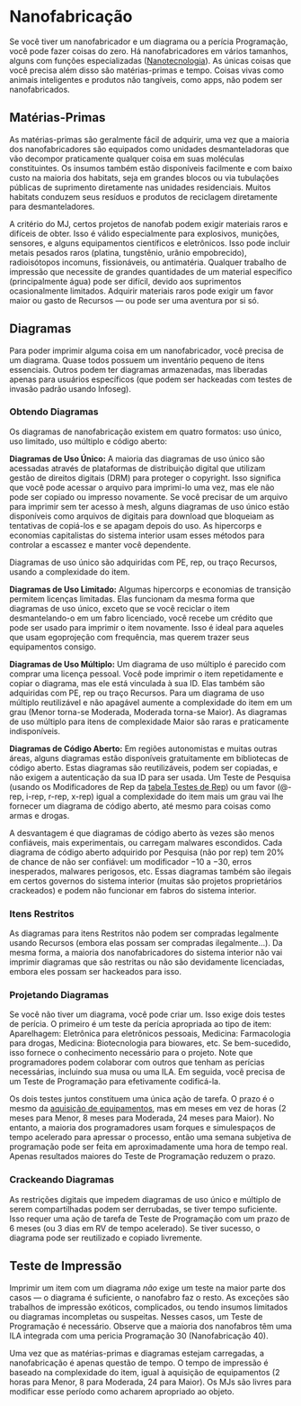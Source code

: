 # Nanofabricação

Se você tiver um nanofabricador e um diagrama ou a perícia Programação, você pode fazer coisas do zero. Há nanofabricadores em vários tamanhos, alguns com funções especializadas ([Nanotecnologia](../16/19-nanotech.md)). As únicas coisas que você precisa além disso são matérias-primas e tempo. Coisas vivas como animais inteligentes e produtos não tangíveis, como apps, não podem ser nanofabricados.

## Matérias-Primas

As matérias-primas são geralmente fácil de adquirir, uma vez que a maioria dos nanofabricadores são equipados como unidades desmanteladoras que vão decompor praticamente qualquer coisa em suas moléculas constituintes. Os insumos também estão disponíveis facilmente e com baixo custo na maioria dos habitats, seja em grandes blocos ou via tubulações públicas de suprimento diretamente nas unidades residenciais. Muitos habitats conduzem seus resíduos e produtos de reciclagem diretamente para desmanteladores.

A critério do MJ, certos projetos de nanofab podem exigir materiais raros e difíceis de obter. Isso é válido especialmente para explosivos, munições, sensores, e alguns equipamentos científicos e eletrônicos. Isso pode incluir metais pesados raros (platina, tungstênio, urânio empobrecido), radioisótopos incomuns, fissionáveis, ou antimatéria. Qualquer trabalho de impressão que necessite de grandes quantidades de um material específico (principalmente água) pode ser difícil, devido aos suprimentos ocasionalmente limitados. Adquirir materiais raros pode exigir um favor maior ou gasto de Recursos — ou pode ser uma aventura por si só.

## Diagramas

Para poder imprimir alguma coisa em um nanofabricador, você precisa de um diagrama. Quase todos possuem um inventário pequeno de itens essenciais. Outros podem ter diagramas armazenadas, mas liberadas apenas para usuários específicos (que podem ser hackeadas com testes de invasão padrão usando Infoseg).

### Obtendo Diagramas

Os diagramas de nanofabricação existem em quatro formatos: uso único, uso limitado, uso múltiplo e código aberto:

**Diagramas de Uso Único:** A maioria das diagramas de uso único são acessadas através de plataformas de distribuição digital que utilizam gestão de direitos digitais (DRM) para proteger o copyright. Isso significa que você pode acessar o arquivo para imprimi-lo uma vez, mas ele não pode ser copiado ou impresso novamente. Se você precisar de um arquivo para imprimir sem ter acesso à mesh, alguns diagramas de uso único estão disponíveis como arquivos de digitais para download que bloqueiam as tentativas de copiá-los e se apagam depois do uso. As hipercorps e economias capitalistas do sistema interior usam esses métodos para controlar a escassez e manter você dependente.

Diagramas de uso único são adquiridas com PE, rep, ou traço Recursos, usando a complexidade do item.

**Diagramas de Uso Limitado:** Algumas hipercorps e economias de transição permitem licenças limitadas. Elas funcionam da mesma forma que diagramas de uso único, exceto que se você reciclar o item desmantelando-o em um fabro licenciado, você recebe um crédito que pode ser usado para imprimir o item novamente. Isso é ideal para aqueles que usam egoprojeção com frequência, mas querem trazer seus equipamentos consigo.

**Diagramas de Uso Múltiplo:** Um diagrama de uso múltiplo é parecido com comprar uma licença pessoal. Você pode imprimir o item repetidamente e copiar o diagrama, mas ele está vinculada à sua ID. Elas também são adquiridas com PE, rep ou traço Recursos. Para um diagrama de uso múltiplo reutilizável e não apagável aumente a complexidade do item em um grau (Menor torna-se Moderada, Moderada torna-se Maior). As diagramas de uso múltiplo para itens de complexidade Maior são raras e praticamente indisponíveis.

**Diagramas de Código Aberto:** Em regiões autonomistas e muitas outras áreas, alguns diagramas estão disponíveis gratuitamente em bibliotecas de código aberto. Estas diagramas são reutilizáveis, podem ser copiadas, e não exigem a autenticação da sua ID para ser usada. Um Teste de Pesquisa (usando os Modificadores de Rep da [tabela Testes de Rep](../15/13-networking.md#rep-tests)) ou um favor (@-rep, i-rep, r-rep, x-rep) igual a complexidade do item mais um grau vai lhe fornecer um diagrama de código aberto, até mesmo para coisas como armas e drogas.

A desvantagem é que diagramas de código aberto às vezes são menos confiáveis, mais experimentais, ou carregam malwares escondidos. Cada diagrama de código aberto adquirido por Pesquisa (não por rep) tem 20% de chance de não ser confiável: um modificador −10 a −30, erros inesperados, malwares perigosos, etc. Essas diagramas também são ilegais em certos governos do sistema interior (muitas são projetos proprietários crackeados) e podem não funcionar em fabros do sistema interior.

### Itens Restritos

As diagramas para itens Restritos não podem ser compradas legalmente usando Recursos (embora elas possam ser compradas ilegalmente…). Da mesma forma, a maioria dos nanofabricadores do sistema interior não vai imprimir diagramas que são restritas ou não são devidamente licenciadas, embora eles possam ser hackeados para isso.

### Projetando Diagramas

Se você não tiver um diagrama, você pode criar um. Isso exige dois testes de perícia. O primeiro é um teste da perícia apropriada ao tipo de item: Aparelhagem: Eletrônica para eletrônicos pessoais, Medicina: Farmacologia para drogas, Medicina: Biotecnologia para biowares, etc. Se bem-sucedido, isso fornece o conhecimento necessário para o projeto. Note que programadores podem colaborar com outros que tenham as perícias necessárias, incluindo sua musa ou uma ILA. Em seguida, você precisa de um Teste de Programação para efetivamente codificá-la.

Os dois testes juntos constituem uma única ação de tarefa. O prazo é o mesmo da [aquisição de equipamentos](../16/02-acquiring-gear.md), mas em meses em vez de horas (2 meses para Menor, 8 meses para Moderada, 24 meses para Maior). No entanto, a maioria dos programadores usam forques e simulespaços de tempo acelerado para apressar o processo, então uma semana subjetiva de programação pode ser feita em aproximadamente uma hora de tempo real. Apenas resultados maiores do Teste de Programação reduzem o prazo.

### Crackeando Diagramas

As restrições digitais que impedem diagramas de uso único e múltiplo de serem compartilhadas podem ser derrubadas, se tiver tempo suficiente. Isso requer uma ação de tarefa de Teste de Programação com um prazo de 6 meses (ou 3 dias em RV de tempo acelerado). Se tiver sucesso, o diagrama pode ser reutilizado e copiado livremente.

## Teste de Impressão

Imprimir um item com um diagrama _não_ exige um teste na maior parte dos casos — o diagrama é suficiente, o nanofabro faz o resto. As exceções são trabalhos de impressão exóticos, complicados, ou tendo insumos limitados ou diagramas incompletas ou suspeitas. Nesses casos, um Teste de Programação é necessário. Observe que a maioria dos nanofabros têm uma ILA integrada com uma pericia Programação 30 (Nanofabricação 40).

Uma vez que as matérias-primas e diagramas estejam carregadas, a nanofabricação é apenas questão de tempo. O tempo de impressão é baseado na complexidade do item, igual à aquisição de equipamentos (2 horas para Menor, 8 para Moderada, 24 para Maior). Os MJs são livres para modificar esse período como acharem apropriado ao objeto.
